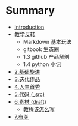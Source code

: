 # Summary

* [Introduction](README.md)
* [教学反转](0MOOC/README.md)
   * Markdown 基本玩法
   * gitbook 生态圈
   * 1.3 github 产品解剖
   * 1.4 python 小记
* [2.基础旋进](1sTry/README.md)
* [3.迭代作品](2nDev/README.md)
* [4.人生首秀](3rDemo/README.md)
* [5.代码 (_src)](_src/README.md)
* [6.素材 (draft)](draft/README.md)
   * [教程该怎么写](draft/how2tutorial.md)
* [7.有关](ABOUT.md)

